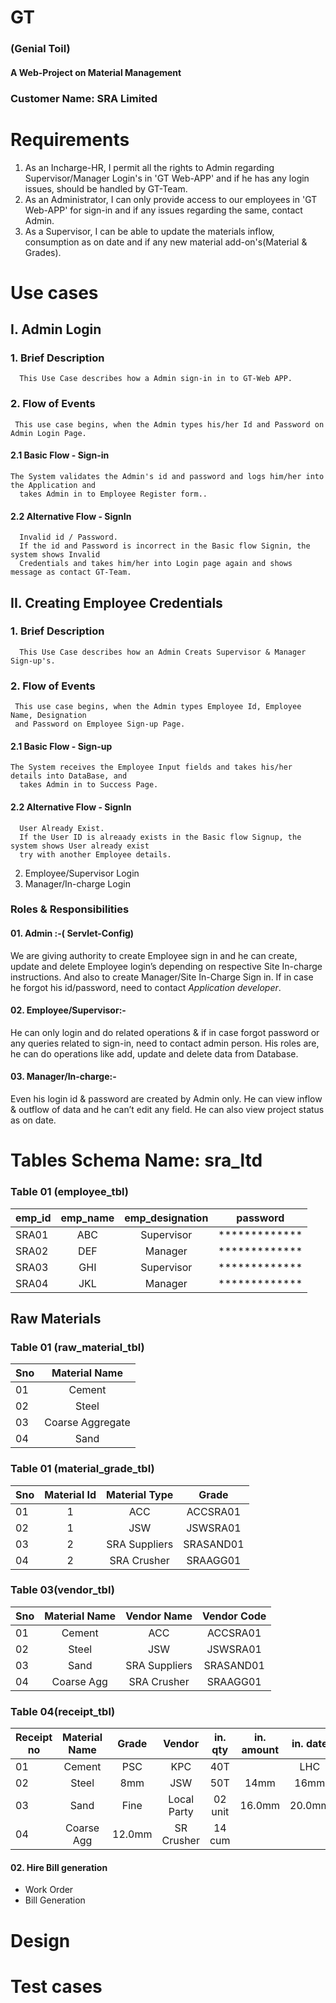# GT
### (Genial Toil)
#### A Web-Project on Material Management

### Customer Name: SRA Limited
# Requirements
1. As an Incharge-HR, I permit all the rights to Admin regarding Supervisor/Manager Login's in 'GT Web-APP' and if he has any login         issues, should be handled by GT-Team.
2. As an Administrator, I can only provide access to our employees in 'GT Web-APP' for sign-in and if any issues regarding the same, contact Admin.
3. As a Supervisor, I can be able to update the materials inflow, consumption as on date and if any new material add-on's(Material &        Grades).
# Use cases
## I. Admin Login 

 ### 1. Brief Description
      This Use Case describes how a Admin sign-in in to GT-Web APP.
      
 ### 2. Flow of Events
     This use case begins, when the Admin types his/her Id and Password on Admin Login Page.
     
 #### 2.1 Basic Flow - Sign-in    
    The System validates the Admin's id and password and logs him/her into the Application and 
      takes Admin in to Employee Register form..
      
 #### 2.2 Alternative Flow - SignIn
      Invalid id / Password. 
      If the id and Password is incorrect in the Basic flow Signin, the system shows Invalid 
      Credentials and takes him/her into Login page again and shows message as contact GT-Team.    
      
 ## II. Creating Employee Credentials 

 ### 1. Brief Description
      This Use Case describes how an Admin Creats Supervisor & Manager Sign-up's.
      
 ### 2. Flow of Events
     This use case begins, when the Admin types Employee Id, Employee Name, Designation
     and Password on Employee Sign-up Page.
     
 #### 2.1 Basic Flow - Sign-up    
    The System receives the Employee Input fields and takes his/her details into DataBase, and 
      takes Admin in to Success Page.
      
 #### 2.2 Alternative Flow - SignIn
      User Already Exist. 
      If the User ID is alreaady exists in the Basic flow Signup, the system shows User already exist 
      try with another Employee details.
     

02. Employee/Supervisor Login
03. Manager/In-charge Login

### Roles & Responsibilities
#### 01. Admin :-( Servlet-Config)
We are giving authority to create Employee sign in and he can create, update and delete Employee login’s depending on respective Site In-charge instructions. And also to create Manager/Site In-Charge Sign in.
If in case he forgot his id/password, need to contact *Application developer*.

#### 02. Employee/Supervisor:-
He can only login and do related operations & if in case forgot password or any queries related to sign-in, need to contact admin person.
His roles are, he can do operations like add, update and delete data from Database.

#### 03. Manager/In-charge:-
Even his login id & password are created by Admin only.
He can view inflow & outflow of data and he can’t edit any field.
He can also view project status as on date.  

# Tables Schema Name: sra_ltd
### Table 01 (employee_tbl)
|     emp_id      |    emp_name   |emp_designation|    password   |
| -------------   |:-------------:|:-------------:|:-------------:|
|SRA01            |ABC            |Supervisor     | ************* |
|SRA02            |DEF            |Manager        | ************* |
|SRA03            |GHI            |Supervisor     | ************* |
|SRA04            |JKL            |Manager        | ************* |


## Raw Materials

### Table 01 (raw_material_tbl)

|      Sno        | Material Name |
| -------------   |:-------------:|
|01               |     Cement    |
|02               |     Steel     |
|03               |     Coarse Aggregate      |
|04               |     Sand   |

### Table 01 (material_grade_tbl)

|      Sno        | Material Id | Material Type |     Grade     | 
| -------------   |:-------------:|:-------------:|:-------------:|
|01               |     1    |      ACC      |   ACCSRA01    |
|02               |     1     |      JSW      |   JSWSRA01    |
|03               |     2      | SRA Suppliers |   SRASAND01   |
|04               | 2   |  SRA Crusher  |   SRAAGG01    |


### Table 03(vendor_tbl)

|      Sno        | Material Name |  Vendor Name  |  Vendor Code  |
| -------------   |:-------------:|:-------------:|:-------------:|
|01               |     Cement    |      ACC      |   ACCSRA01    |
|02               |     Steel     |      JSW      |   JSWSRA01    |
|03               |     Sand      | SRA Suppliers |   SRASAND01   |
|04               |  Coarse Agg   |  SRA Crusher  |   SRAAGG01    |

### Table 04(receipt_tbl)

|   Receipt no    | Material Name |     Grade     |     Vendor    |    in. qty    |  in. amount   |    in. date   |
| -------------   |:-------------:|:-------------:|:-------------:|:-------------:|:-------------:|:-------------:|
|01               |      Cement   |      PSC      |      KPC      |       40T     |               |      LHC      | 
|02               |     Steel     |      8mm      |      JSW      |       50T     |      14mm     |      16mm     | 
|03               |     Sand      |      Fine     | Local Party   |      02 unit  |    16.0mm     |    20.0mm     | 
|04               | Coarse Agg    |    12.0mm     |   SR Crusher  |       14 cum  |               |



#### 02. Hire Bill generation
+ Work Order
+ Bill Generation

# Design

# Test cases
